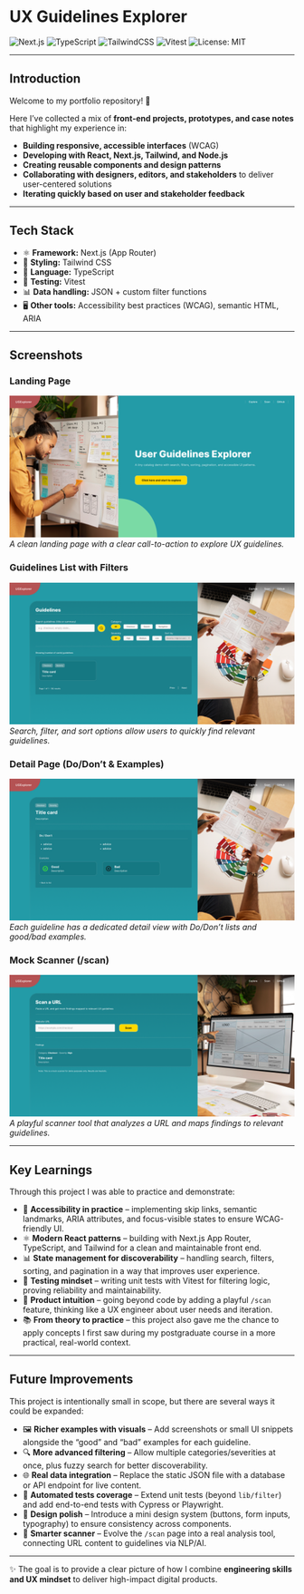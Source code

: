 # UX Guidelines Explorer

![Next.js](https://img.shields.io/badge/Next.js-13+-000000?logo=nextdotjs&logoColor=white&style=for-the-badge)
![TypeScript](https://img.shields.io/badge/TypeScript-5+-3178C6?logo=typescript&logoColor=white&style=for-the-badge)
![TailwindCSS](https://img.shields.io/badge/TailwindCSS-3+-38B2AC?logo=tailwindcss&logoColor=white&style=for-the-badge)
![Vitest](https://img.shields.io/badge/Tested_with-Vitest-6E9F18?logo=vitest&logoColor=white&style=for-the-badge)
![License: MIT](https://img.shields.io/badge/License-MIT-yellow.svg?style=for-the-badge)

---

## Introduction  

Welcome to my portfolio repository! 👋  

Here I’ve collected a mix of **front-end projects, prototypes, and case notes** that highlight my experience in:  

- **Building responsive, accessible interfaces** (WCAG)  
- **Developing with React, Next.js, Tailwind, and Node.js**  
- **Creating reusable components and design patterns**  
- **Collaborating with designers, editors, and stakeholders** to deliver user-centered solutions  
- **Iterating quickly based on user and stakeholder feedback**  

---

## Tech Stack  

- ⚛️ **Framework:** Next.js (App Router)  
- 🎨 **Styling:** Tailwind CSS  
- 📝 **Language:** TypeScript  
- 🧪 **Testing:** Vitest  
- 📊 **Data handling:** JSON + custom filter functions  
- 🖥️ **Other tools:** Accessibility best practices (WCAG), semantic HTML, ARIA  

---

## Screenshots  

### Landing Page  
![Landing Page](./public/screenshots/landing.png)  
*A clean landing page with a clear call-to-action to explore UX guidelines.*  

### Guidelines List with Filters  
![Guidelines List](./public/screenshots/list.png)  
*Search, filter, and sort options allow users to quickly find relevant guidelines.*  

### Detail Page (Do/Don’t & Examples)  
![Detail Page](./public/screenshots/detail.png)  
*Each guideline has a dedicated detail view with Do/Don’t lists and good/bad examples.*  

### Mock Scanner (/scan)  
![Scanner Page](./public/screenshots/scan.png)  
*A playful scanner tool that analyzes a URL and maps findings to relevant guidelines.*  

---

## Key Learnings  

Through this project I was able to practice and demonstrate:  

- 🔎 **Accessibility in practice** – implementing skip links, semantic landmarks, ARIA attributes, and focus-visible states to ensure WCAG-friendly UI.  
- ⚛️ **Modern React patterns** – building with Next.js App Router, TypeScript, and Tailwind for a clean and maintainable front end.  
- 📊 **State management for discoverability** – handling search, filters, sorting, and pagination in a way that improves user experience.  
- 🧪 **Testing mindset** – writing unit tests with Vitest for filtering logic, proving reliability and maintainability.  
- 🧠 **Product intuition** – going beyond code by adding a playful `/scan` feature, thinking like a UX engineer about user needs and iteration.  
- 📚 **From theory to practice** – this project also gave me the chance to apply concepts I first saw during my postgraduate course in a more practical, real-world context.  

---

## Future Improvements  

This project is intentionally small in scope, but there are several ways it could be expanded:  

- 🖼️ **Richer examples with visuals** – Add screenshots or small UI snippets alongside the “good” and “bad” examples for each guideline.  
- 🔍 **More advanced filtering** – Allow multiple categories/severities at once, plus fuzzy search for better discoverability.  
- 🌐 **Real data integration** – Replace the static JSON file with a database or API endpoint for live content.  
- 🧪 **Automated tests coverage** – Extend unit tests (beyond `lib/filter`) and add end-to-end tests with Cypress or Playwright.  
- 🎨 **Design polish** – Introduce a mini design system (buttons, form inputs, typography) to ensure consistency across components.  
- 🤖 **Smarter scanner** – Evolve the `/scan` page into a real analysis tool, connecting URL content to guidelines via NLP/AI.  

---

✨ The goal is to provide a clear picture of how I combine **engineering skills and UX mindset** to deliver high-impact digital products.  
